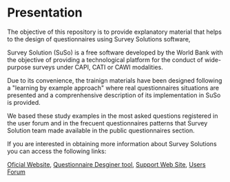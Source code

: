 # Presentation

The objective of this repository is to provide explanatory material that helps to the design of questionnaires using Survey Solutions software,

Survey Solution (SuSo) is a free software developed by the World Bank with the objective of providing a technological platform for the conduct of wide-purpose surveys under CAPI, CATI or CAWI modalities.

Due to its convenience, the trainign materials have been designed following a "learning by example approach" where real questionnaires situations are presented and a comprenhensive description of its implementation in SuSo is provided.

We based these study examples in the most asked questions registered in the user forum and in the frecuent questionnaires patterns that Survey Solution team made available in the public questionnaires section.

If you are interested in obtaining more information about Survey Solutions you can access the following links:

[Oficial Website](https://mysurvey.solutions/),
[Questionnaire Desginer tool](https://designer.mysurvey.solutions/questionnaire/my),
[Support Web Site](https://support.mysurvey.solutions/),
[Users Forum](https://forum.mysurvey.solutions/)
